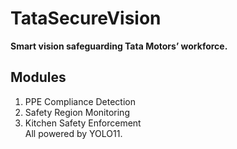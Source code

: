 # TataSecureVision

**Smart vision safeguarding Tata Motors’ workforce.**

## Modules
1. PPE Compliance Detection  
2. Safety Region Monitoring  
3. Kitchen Safety Enforcement  
All powered by YOLO11.
